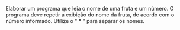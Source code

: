 Elaborar um programa que leia o nome de uma fruta e um número. O programa deve repetir a exibição do nome da fruta, 
de acordo com o número informado. Utilize o " * " para separar os nomes.
